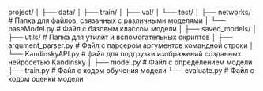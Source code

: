 project/
│
├── data/
│   ├── train/
│   ├── val/
│   └── test/
│
├── networks/  # Папка для файлов, связанных с различными моделями
│   └── baseModel.py  # Файл с базовым классом модели
│
├── saved_models/
│
├── utils/  # Папка для утилит и вспомогательных скриптов
│   ├── argument_parser.py  # Файл с парсером аргументов командной строки
│   └── KandinskyAPI.py # файл для подгрузки изображений созданных нейросетью Kandinsky
│
├── model.py  # Файл с определением модели
├── train.py  # Файл с кодом обучения модели
└── evaluate.py  # Файл с кодом оценки модели
